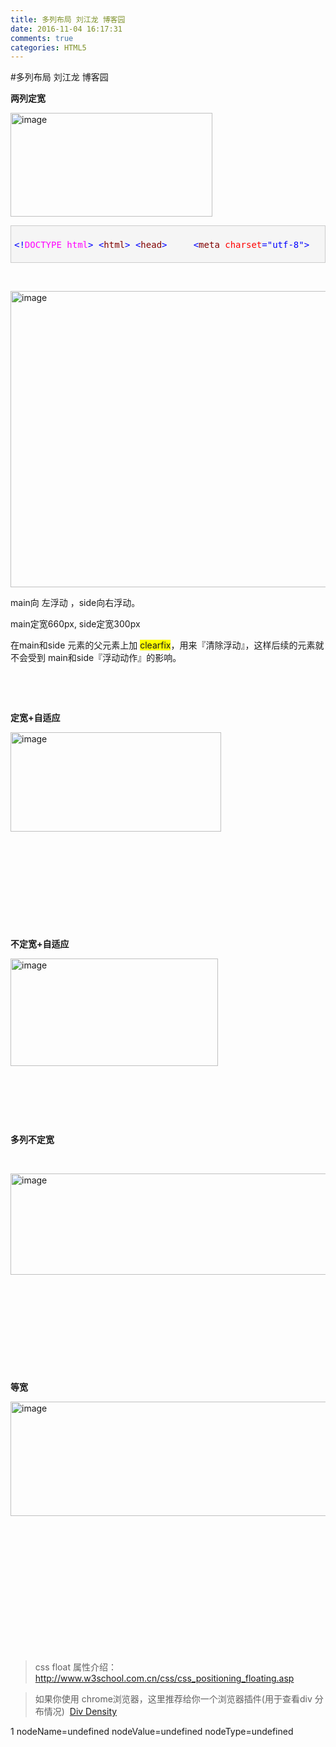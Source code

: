 ```yaml
---
title: 多列布局 刘江龙 博客园
date: 2016-11-04 16:17:31
comments: true
categories: HTML5
---
```


#多列布局 刘江龙 博客园
<p><strong>两列定宽</strong></p><p><a href="http://images2015.cnblogs.com/blog/601779/201611/601779-20161101135731299-707993306.png"><img title="image" style="border-left-width: 0px; border-right-width: 0px; background-image: none; border-bottom-width: 0px; padding-top: 0px; padding-left: 0px; display: inline; padding-right: 0px; border-top-width: 0px" border="0" alt="image" src="http://images2015.cnblogs.com/blog/601779/201611/601779-20161101135733565-636633711.png" width="323" height="166"></a></p><div class="cnblogs_code" style="border-top: #cccccc 1px solid; border-right: #cccccc 1px solid; border-bottom: #cccccc 1px solid; padding-bottom: 5px; padding-top: 5px; padding-left: 5px; border-left: #cccccc 1px solid; padding-right: 5px; background-color: #f5f5f5"><pre><span style="color: #0000ff">&lt;!</span><span style="color: #ff00ff">DOCTYPE html</span><span style="color: #0000ff">&gt;</span> <span style="color: #0000ff">&lt;</span><span style="color: #800000">html</span><span style="color: #0000ff">&gt;</span> <span style="color: #0000ff">&lt;</span><span style="color: #800000">head</span><span style="color: #0000ff">&gt;</span>     <span style="color: #0000ff">&lt;</span><span style="color: #800000">meta </span><span style="color: #ff0000">charset</span><span style="color: #0000ff">="utf-8"</span><span style="color: #0000ff">&gt;</span>     <span style="color: #0000ff">&lt;</span><span style="color: #800000">title</span><span style="color: #0000ff">&gt;</span>两列布局<span style="color: #0000ff">&lt;/</span><span style="color: #800000">title</span><span style="color: #0000ff">&gt;</span>     <span style="color: #0000ff">&lt;</span><span style="color: #800000">style </span><span style="color: #ff0000">type</span><span style="color: #0000ff">="text/css"</span><span style="color: #0000ff">&gt;</span><span style="color: #800000; background-color: #f5f5f5">     html,body,.body,.main,.side</span><span style="color: #000000; background-color: #f5f5f5">{</span><span style="color: #ff0000; background-color: #f5f5f5">         margin</span><span style="color: #000000; background-color: #f5f5f5">:</span><span style="color: #0000ff; background-color: #f5f5f5"> 0</span><span style="color: #000000; background-color: #f5f5f5">;</span><span style="color: #ff0000; background-color: #f5f5f5">         padding</span><span style="color: #000000; background-color: #f5f5f5">:</span><span style="color: #0000ff; background-color: #f5f5f5"> 0</span><span style="color: #000000; background-color: #f5f5f5">;</span><span style="color: #ff0000; background-color: #f5f5f5">         height</span><span style="color: #000000; background-color: #f5f5f5">:</span><span style="color: #0000ff; background-color: #f5f5f5"> 100%</span><span style="color: #000000; background-color: #f5f5f5">;</span>     <span style="color: #000000; background-color: #f5f5f5">}</span><span style="color: #800000; background-color: #f5f5f5">     .body</span><span style="color: #000000; background-color: #f5f5f5">{</span><span style="color: #ff0000; background-color: #f5f5f5">         width</span><span style="color: #000000; background-color: #f5f5f5">:</span><span style="color: #0000ff; background-color: #f5f5f5"> 960px</span><span style="color: #000000; background-color: #f5f5f5">;</span><span style="color: #ff0000; background-color: #f5f5f5">         margin</span><span style="color: #000000; background-color: #f5f5f5">:</span><span style="color: #0000ff; background-color: #f5f5f5"> 0 auto</span><span style="color: #000000; background-color: #f5f5f5">;</span>     <span style="color: #000000; background-color: #f5f5f5">}</span><span style="color: #800000; background-color: #f5f5f5">     .main</span><span style="color: #000000; background-color: #f5f5f5">{</span><span style="color: #ff0000; background-color: #f5f5f5">         background-color</span><span style="color: #000000; background-color: #f5f5f5">:</span><span style="color: #0000ff; background-color: #f5f5f5"> pink</span><span style="color: #000000; background-color: #f5f5f5">;</span>     <span style="color: #000000; background-color: #f5f5f5">}</span><span style="color: #800000; background-color: #f5f5f5">     .side</span><span style="color: #000000; background-color: #f5f5f5">{</span><span style="color: #ff0000; background-color: #f5f5f5">         background-color</span><span style="color: #000000; background-color: #f5f5f5">:</span><span style="color: #0000ff; background-color: #f5f5f5"> #bebebe</span><span style="color: #000000; background-color: #f5f5f5">;</span>     <span style="color: #000000; background-color: #f5f5f5">}</span><span style="color: #800000; background-color: #f5f5f5">          .main</span><span style="color: #000000; background-color: #f5f5f5">{</span><span style="color: #ff0000; background-color: #f5f5f5">         float</span><span style="color: #000000; background-color: #f5f5f5">:</span><span style="color: #0000ff; background-color: #f5f5f5"> left</span><span style="color: #000000; background-color: #f5f5f5">;</span><span style="color: #ff0000; background-color: #f5f5f5">         width</span><span style="color: #000000; background-color: #f5f5f5">:</span><span style="color: #0000ff; background-color: #f5f5f5"> 660px</span><span style="color: #000000; background-color: #f5f5f5">;</span>     <span style="color: #000000; background-color: #f5f5f5">}</span><span style="color: #800000; background-color: #f5f5f5">     .side</span><span style="color: #000000; background-color: #f5f5f5">{</span><span style="color: #ff0000; background-color: #f5f5f5">         float</span><span style="color: #000000; background-color: #f5f5f5">:</span><span style="color: #0000ff; background-color: #f5f5f5"> right</span><span style="color: #000000; background-color: #f5f5f5">;</span><span style="color: #ff0000; background-color: #f5f5f5">         width</span><span style="color: #000000; background-color: #f5f5f5">:</span><span style="color: #0000ff; background-color: #f5f5f5"> 300px</span><span style="color: #000000; background-color: #f5f5f5">;</span>     <span style="color: #000000; background-color: #f5f5f5">}</span><span style="color: #800000; background-color: #f5f5f5">          .clearfix:after</span><span style="color: #000000; background-color: #f5f5f5">{</span><span style="color: #ff0000; background-color: #f5f5f5">         content</span><span style="color: #000000; background-color: #f5f5f5">:</span><span style="color: #0000ff; background-color: #f5f5f5"> '.'</span><span style="color: #000000; background-color: #f5f5f5">;</span><span style="color: #ff0000; background-color: #f5f5f5">         display</span><span style="color: #000000; background-color: #f5f5f5">:</span><span style="color: #0000ff; background-color: #f5f5f5"> block</span><span style="color: #000000; background-color: #f5f5f5">;</span><span style="color: #ff0000; background-color: #f5f5f5">         clear</span><span style="color: #000000; background-color: #f5f5f5">:</span><span style="color: #0000ff; background-color: #f5f5f5"> both</span><span style="color: #000000; background-color: #f5f5f5">;</span><span style="color: #ff0000; background-color: #f5f5f5">         height</span><span style="color: #000000; background-color: #f5f5f5">:</span><span style="color: #0000ff; background-color: #f5f5f5"> 0</span><span style="color: #000000; background-color: #f5f5f5">;</span><span style="color: #ff0000; background-color: #f5f5f5">         overflow</span><span style="color: #000000; background-color: #f5f5f5">:</span><span style="color: #0000ff; background-color: #f5f5f5"> hidden</span><span style="color: #000000; background-color: #f5f5f5">;</span><span style="color: #ff0000; background-color: #f5f5f5">         visibility</span><span style="color: #000000; background-color: #f5f5f5">:</span><span style="color: #0000ff; background-color: #f5f5f5"> hidden</span><span style="color: #000000; background-color: #f5f5f5">;</span>     <span style="color: #000000; background-color: #f5f5f5">}</span>     <span style="color: #0000ff">&lt;/</span><span style="color: #800000">style</span><span style="color: #0000ff">&gt;</span> <span style="color: #0000ff">&lt;/</span><span style="color: #800000">head</span><span style="color: #0000ff">&gt;</span> <span style="color: #0000ff">&lt;</span><span style="color: #800000">body</span><span style="color: #0000ff">&gt;</span> <span style="color: #0000ff">&lt;</span><span style="color: #800000">div </span><span style="color: #ff0000">class</span><span style="color: #0000ff">="body clearfix"</span><span style="color: #0000ff">&gt;</span>     <span style="color: #0000ff">&lt;</span><span style="color: #800000">div </span><span style="color: #ff0000">class</span><span style="color: #0000ff">="side"</span><span style="color: #0000ff">&gt;</span>side<span style="color: #0000ff">&lt;/</span><span style="color: #800000">div</span><span style="color: #0000ff">&gt;</span>     <span style="color: #0000ff">&lt;</span><span style="color: #800000">div </span><span style="color: #ff0000">class</span><span style="color: #0000ff">="main"</span><span style="color: #0000ff">&gt;</span>main<span style="color: #0000ff">&lt;/</span><span style="color: #800000">div</span><span style="color: #0000ff">&gt;</span> <span style="color: #0000ff">&lt;/</span><span style="color: #800000">div</span><span style="color: #0000ff">&gt;</span> <span style="color: #0000ff">&lt;/</span><span style="color: #800000">body</span><span style="color: #0000ff">&gt;</span> <span style="color: #0000ff">&lt;/</span><span style="color: #800000">html</span><span style="color: #0000ff">&gt;</span></pre></div><p>&nbsp;</p><p><a href="http://images2015.cnblogs.com/blog/601779/201611/601779-20161101135738002-2125741320.png"><img title="image" style="border-top: 0px; border-right: 0px; background-image: none; border-bottom: 0px; padding-top: 0px; padding-left: 0px; border-left: 0px; display: inline; padding-right: 0px" border="0" alt="image" src="http://images2015.cnblogs.com/blog/601779/201611/601779-20161101135742221-1300447152.png" width="1109" height="474"></a></p><p>main向 左浮动 ，side向右浮动。</p><p>main定宽660px, side定宽300px</p><p>在main和side 元素的父元素上加 <font style="background-color: #ffff00">clearfix</font>，用来『清除浮动』，这样后续的元素就不会受到 main和side『浮动动作』的影响。</p><p>&nbsp;</p><p>&nbsp;</p><p><strong>定宽+自适应</strong></p><p><a href="http://images2015.cnblogs.com/blog/601779/201611/601779-20161101135744721-225695294.png"><img title="image" style="border-left-width: 0px; border-right-width: 0px; background-image: none; border-bottom-width: 0px; padding-top: 0px; padding-left: 0px; display: inline; padding-right: 0px; border-top-width: 0px" border="0" alt="image" src="http://images2015.cnblogs.com/blog/601779/201611/601779-20161101135808908-1524079312.png" width="337" height="159"></a></p><p>&nbsp;</p><p>&nbsp;</p><p>&nbsp;</p><p>&nbsp;</p><p>&nbsp;</p><p><strong>不定宽+自适应</strong></p><p><a href="http://images2015.cnblogs.com/blog/601779/201611/601779-20161101135810986-1787803654.png"><img title="image" style="border-left-width: 0px; border-right-width: 0px; background-image: none; border-bottom-width: 0px; padding-top: 0px; padding-left: 0px; display: inline; padding-right: 0px; border-top-width: 0px" border="0" alt="image" src="http://images2015.cnblogs.com/blog/601779/201611/601779-20161101135813236-465393938.png" width="332" height="172"></a></p><p>&nbsp;</p><p>&nbsp;</p><p>&nbsp;</p><p><strong>多列不定宽</strong></p><p>&nbsp;</p><p><a href="http://images2015.cnblogs.com/blog/601779/201611/601779-20161101135817158-138475864.png"><img title="image" style="border-left-width: 0px; border-right-width: 0px; background-image: none; border-bottom-width: 0px; padding-top: 0px; padding-left: 0px; display: inline; padding-right: 0px; border-top-width: 0px" border="0" alt="image" src="http://images2015.cnblogs.com/blog/601779/201611/601779-20161101135822174-977319174.png" width="518" height="162"></a></p><p>&nbsp;</p><p>&nbsp;</p><p>&nbsp;</p><p>&nbsp;</p><p>&nbsp;</p><p><strong>等宽</strong></p><p><a href="http://images2015.cnblogs.com/blog/601779/201611/601779-20161101135827643-1840807027.png"><img title="image" style="border-left-width: 0px; border-right-width: 0px; background-image: none; border-bottom-width: 0px; padding-top: 0px; padding-left: 0px; display: inline; padding-right: 0px; border-top-width: 0px" border="0" alt="image" src="http://images2015.cnblogs.com/blog/601779/201611/601779-20161101135915783-1710233814.png" width="718" height="183"></a></p><p>&nbsp;</p><p>&nbsp;</p><p>&nbsp;</p><p>&nbsp;</p><p>&nbsp;</p><p>&nbsp;</p><p>&nbsp;</p><blockquote> <p>css float 属性介绍：<a title="http://www.w3school.com.cn/css/css_positioning_floating.asp" href="http://www.w3school.com.cn/css/css_positioning_floating.asp">http://www.w3school.com.cn/css/css_positioning_floating.asp</a></p></blockquote><blockquote> <p align="left">如果你使用 chrome浏览器，这里推荐给你一个浏览器插件(用于查看div 分布情况)&nbsp; <a href="https://chrome.google.com/webstore/detail/div-density/akhjnfacldhnbhkpmhebkfocmheaicif?hl=zh-CN">Div Density</a></p></blockquote>1 nodeName=undefined nodeValue=undefined nodeType=undefined
